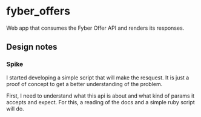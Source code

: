 # fyber_offers
Web app that consumes the Fyber Offer API and renders its responses.

## Design notes

### Spike
I started developing a simple script that will make the resquest.
It is just a proof of concept to get a better understanding of the problem.

First, I need to understand what this api is about and what kind of params it accepts and expect.
For this, a reading of the docs and a simple ruby script will do.
